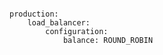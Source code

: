 <!-- usedin: [ _includes/_inlines/Deployment/common/building-a-manifest-file] - layout:code post: building-a-manifest-file_clouda-load-balancer -->

```

production:
    load_balancer:
        configuration:
            balance: ROUND_ROBIN

```
